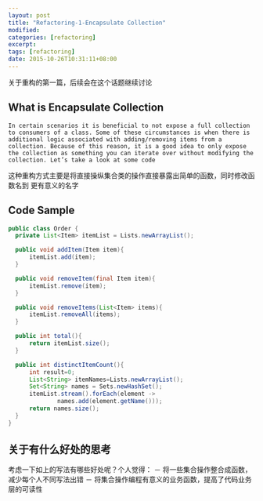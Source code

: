 ```yaml
---
layout: post
title: "Refactoring-1-Encapsulate Collection"
modified:
categories: [refactoring]
excerpt:
tags: [refactoring]
date: 2015-10-26T10:31:11+08:00
---
```


关于重构的第一篇，后续会在这个话题继续讨论

## What is Encapsulate Collection

```
In certain scenarios it is beneficial to not expose a full collection to consumers of a class. Some of these circumstances is when there is additional logic associated with adding/removing items from a collection. Because of this reason, it is a good idea to only expose the collection as something you can iterate over without modifying the collection. Let’s take a look at some code
```

这种重构方式主要是将直接操纵集合类的操作直接暴露出简单的函数，同时修改函数名到
更有意义的名字

## Code Sample

```java
public class Order {
  private List<Item> itemList = Lists.newArrayList();

  public void addItem(Item item){
      itemList.add(item);
  }

  public void removeItem(final Item item){
      itemList.remove(item);
  }

  public void removeItems(List<Item> items){
      itemList.removeAll(items);
  }

  public int total(){
      return itemList.size();
  }

  public int distinctItemCount(){
      int result=0;
      List<String> itemNames=Lists.newArrayList();
      Set<String> names = Sets.newHashSet();
      itemList.stream().forEach(element ->
              names.add(element.getName()));
      return names.size();
  }
}  
```

## 关于有什么好处的思考

考虑一下如上的写法有哪些好处呢？个人觉得：
－ 将一些集合操作整合成函数，减少每个人不同写法出错
－ 将集合操作编程有意义的业务函数，提高了代码业务层的可读性
